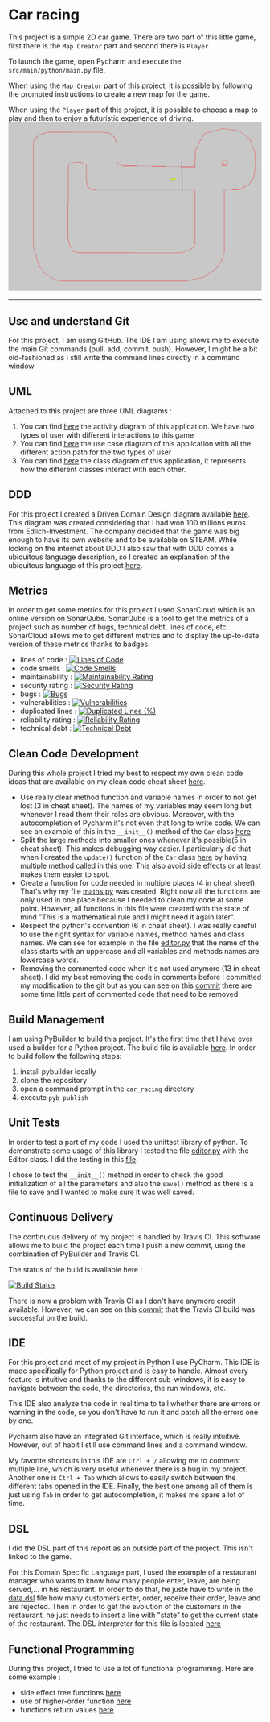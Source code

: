 # Car racing

This project is a simple 2D car game. There are two part of this little game, first there is the `Map Creator` part and second there is `Player`.

To launch the game, open Pycharm and execute the `src/main/python/main.py` file.

When using the `Map Creator` part of this project, it is possible by following the prompted instructions to create a new map for the game.

When using the `Player` part of this project, it is possible to choose a map to play and then to enjoy a futuristic experience of driving.
![game_image](deliverables/game.png)

---
## Use and understand Git

For this project, I am using GitHub. The IDE I am using allows me to execute the main Git commands (pull, add, commit, push). 
However, I might be a bit old-fashioned as I still write the command lines directly in a command window

## UML

Attached to this project are three UML diagrams : 
1. You can find [here](https://github.com//Metreeler/car_racing/blob/main/deliverables/Activity_diagram.png) the activity diagram of this application. We have two types of user with different interactions to this game
2. You can find [here](https://github.com//Metreeler/car_racing/blob/main/deliverables/Use_case_diagram.png) the use case diagram of this application with all the different action path for the two types of user
3. You can find [here](https://github.com//Metreeler/car_racing/blob/main/deliverables/Uml_class_diagram.png) the class diagram of this application, it represents how the different classes interact with each other.

## DDD

For this project I created a Driven Domain Design diagram available [here](https://github.com//Metreeler/car_racing/blob/main/deliverables/ddd_diagram.png). This diagram was created considering that I had won 100 millions euros from Edlich-Investment. The company decided that the game was big enough to have its own website and to be available on STEAM. While looking on the internet about DDD I also saw that with DDD comes a ubiquitous language description, so I created an explanation of the ubiquitous language of this project [here](https://github.com//Metreeler/car_racing/blob/main/deliverables/ubiquitous_language.md).

## Metrics

In order to get some metrics for this project I used SonarCloud which is an online version on SonarQube. SonarQube is a tool to get the metrics of a project such as number of bugs, technical debt, lines of code, etc. SonarCloud allows me to get different metrics and to display the up-to-date version of these metrics thanks to badges.

- lines of code : [![Lines of Code](https://sonarcloud.io/api/project_badges/measure?project=Metreeler_car_racing&metric=ncloc)](https://sonarcloud.io/summary/new_code?id=Metreeler_car_racing)
- code smells : [![Code Smells](https://sonarcloud.io/api/project_badges/measure?project=Metreeler_car_racing&metric=code_smells)](https://sonarcloud.io/summary/new_code?id=Metreeler_car_racing)
- maintainability : [![Maintainability Rating](https://sonarcloud.io/api/project_badges/measure?project=Metreeler_car_racing&metric=sqale_rating)](https://sonarcloud.io/summary/new_code?id=Metreeler_car_racing)
- security rating : [![Security Rating](https://sonarcloud.io/api/project_badges/measure?project=Metreeler_car_racing&metric=security_rating)](https://sonarcloud.io/summary/new_code?id=Metreeler_car_racing)
- bugs : [![Bugs](https://sonarcloud.io/api/project_badges/measure?project=Metreeler_car_racing&metric=bugs)](https://sonarcloud.io/summary/new_code?id=Metreeler_car_racing)
- vulnerabilities : [![Vulnerabilities](https://sonarcloud.io/api/project_badges/measure?project=Metreeler_car_racing&metric=vulnerabilities)](https://sonarcloud.io/summary/new_code?id=Metreeler_car_racing)
- duplicated lines : [![Duplicated Lines (%)](https://sonarcloud.io/api/project_badges/measure?project=Metreeler_car_racing&metric=duplicated_lines_density)](https://sonarcloud.io/summary/new_code?id=Metreeler_car_racing)
- reliability rating : [![Reliability Rating](https://sonarcloud.io/api/project_badges/measure?project=Metreeler_car_racing&metric=reliability_rating)](https://sonarcloud.io/summary/new_code?id=Metreeler_car_racing)
- technical debt : [![Technical Debt](https://sonarcloud.io/api/project_badges/measure?project=Metreeler_car_racing&metric=sqale_index)](https://sonarcloud.io/summary/new_code?id=Metreeler_car_racing)

## Clean Code Development

During this whole project I tried my best to respect my own clean code ideas that are available on my clean code cheat sheet [here](https://github.com/Metreeler/car_racing/blob/main/deliverables/cheat_sheet_for_clean_code_development.md).
- Use really clear method function and variable names in order to not get lost (3 in cheat sheet). The names of my variables may seem long but whenever I read them their roles are obvious. Moreover, with the autocompletion of Pycharm it's not even that long to write code. We can see an example of this in the `__init__()` method of the `Car` class [here](https://github.com/Metreeler/car_racing/blob/905af2d7aff6a66d5bb8ae64d44854ce267ec2e8/src/main/python/car.py#L6)
- Split the large methods into smaller ones whenever it's possible(5 in cheat sheet). This makes debugging way easier. I particularly did that when I created the `update()` function of the `Car` class [here](https://github.com/Metreeler/car_racing/blob/905af2d7aff6a66d5bb8ae64d44854ce267ec2e8/src/main/python/car.py#L56) by having multiple method called in this one. This also avoid side effects or at least makes them easier to spot.
- Create a function for code needed in multiple places (4 in cheat sheet). That's why my file [maths.py](https://github.com/Metreeler/car_racing/blob/main/src/main/python/maths.py) was created. RIght now all the functions are only used in one place because I needed to clean my code at some point. However, all functions in this file were created with the state of mind "This is a mathematical rule and I might need it again later".
- Respect the python's convention (6 in cheat sheet). I was really careful to use the right syntax for variable names, method names and class names. We can see for example in the file [editor.py](https://github.com/Metreeler/car_racing/blob/main/src/main/python/editor.py) that the name of the class starts with an uppercase and all variables and methods names are lowercase words.
- Removing the commented code when it's not used anymore (13 in cheat sheet). I did my best removing the code in comments before I committed my modification to the git but as you can see on this [commit](https://github.com/Metreeler/car_racing/commit/5d48be47a4fd0ce434dccd0573914f3b872c04d8#diff-f4f566c3202c07390491ea3a20bb2f8d88c304ff54138af7d63e91d33741fb8d) there are some time little part of commented code that need to be removed.

## Build Management

I am using PyBuilder to build this project. It's the first time that I have ever used a builder for a Python project.
The build file is available [here](https://github.com/Metreeler/car_racing/blob/main/build.py).
In order to build follow the following steps:
1. install pybuilder locally
2. clone the repository
3. open a command prompt in the `car_racing` directory
4. execute `pyb publish`

## Unit Tests

In order to test a part of my code I used the unittest library of python. To demonstrate some usage of this library I tested the file [editor.py](https://github.com/Metreeler/car_racing/blob/main/src/main/python/editor.py) with the Editor class. I did the testing in this [file](https://github.com/Metreeler/car_racing/blob/main/src/unittest/python/editor_tests.py).

I chose to test the `__init__()` method in order to check the good initialization of all the parameters and also the `save()` method as there is a file to save and I wanted to make sure it was well saved.

## Continuous Delivery

The continuous delivery of my project is handled by Travis CI. 
This software allows me to build the project each time I push a new commit, using the combination of PyBuilder and Travis CI.

The status of the build is available here :

[![Build Status](https://app.travis-ci.com/Metreeler/car_racing.svg?branch=main)](https://app.travis-ci.com/Metreeler/car_racing)

There is now a problem with Travis CI as I don't have anymore credit available. However, we can see on this [commit](https://github.com/Metreeler/car_racing/commit/2160191bc8b6c137fc5b412a916d00dcdae88875) that the Travis CI build was successful on the build.

## IDE

For this project and most of my project in Python I use PyCharm. This IDE is made specifically for Python project and is easy to handle. Almost every feature is intuitive and thanks to the different sub-windows, it is easy to navigate between the code, the directories, the run windows, etc.

This IDE also analyze the code in real time to tell whether there are errors or warning in the code, so you don't have to run it and patch all the errors one by one.

Pycharm also have an integrated Git interface, which is really intuitive. However, out of habit I still use command lines and a command window.

My favorite shortcuts in this IDE are `Ctrl + /` allowing me to comment multiple line, which is very useful whenever there is a bug in my project. Another one is `Ctrl + Tab` which allows to easily switch between the different tabs opened in the IDE. Finally, the best one among all of them is just using `Tab` in order to get autocompletion, it makes me spare a lot of time.

## DSL

I did the DSL part of this report as an outside part of the project. This isn't linked to the game.

For this Domain Specific Language part, I used the example of a restaurant manager who wants to know how many people enter, leave, are being served,... in his restaurant. 
In order to do that, he juste have to write in the [data.dsl](https://github.com//Metreeler/car_racing/blob/main/deliverables/DSL/data.dsl) file how many customers enter, order, receive their order, leave and are rejected.
Then in order to get the evolution of the customers in the restaurant, he just needs to insert a line with "state" to get the current state of the restaurant.
The DSL interpreter for this file is located [here](https://github.com//Metreeler/car_racing/blob/main/deliverables/DSL/dsl_reader.py)

## Functional Programming

During this project, I tried to use a lot of functional programming. 
Here are some example : 
- side effect free functions [here](https://github.com/Metreeler/car_racing/blob/deaae5e6a54e0ab4ad4c7f45abb999c06d5a13f6/src/main/python/maths.py#L9)
- use of higher-order function [here](https://github.com/Metreeler/car_racing/blob/91546c6c7ad556ce97918aa3ff78b99be23a449b/src/main/python/my_window.py#L68)
- functions return values [here](https://github.com/Metreeler/car_racing/blob/91546c6c7ad556ce97918aa3ff78b99be23a449b/src/main/python/maths.py#L23)

